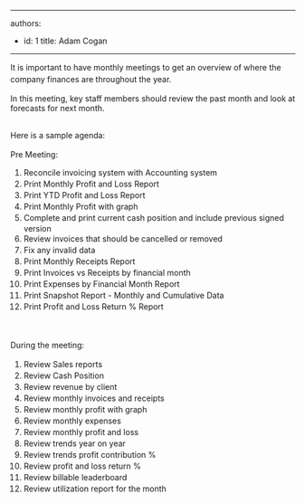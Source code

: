 

---
authors:
  - id: 1
    title: Adam Cogan
---




<span class='intro'> <span style="line-height&#58;20.8px;">​It is important to have monthly meetings​ to get an overview of where the company finances are throughout the year.</span> </span>

In this&#160;meeting, key staff members should review the past month and look at forecasts for next month.&#160;​<div><br></div><div>Here is a sample agenda&#58;</div><div><br></div><div>Pre Meeting&#58;</div><div><ol><li><span style="line-height&#58;20px;">​Reconcile invoicing system with Accounting system</span><br></li><li><span style="line-height&#58;20px;">Print Monthly Profit and Loss Report</span><br></li><li><span style="line-height&#58;20px;">Print YTD Profit and Loss Report</span><br></li><li><span style="line-height&#58;20px;">Print Monthly Profit with graph</span><br></li><li><span style="line-height&#58;20px;">Complete and print current cash position and include previous signed version</span><br></li><li><span style="line-height&#58;20px;">Review invoices that should be cancelled or removed</span><br></li><li><span style="line-height&#58;20px;">Fix any invalid&#160;data</span><br></li><li><span style="line-height&#58;20px;">Print Monthly Receipts Report</span><br></li><li><span style="line-height&#58;20px;">Print Invoices vs Receipts by financial month</span><br></li><li><span style="line-height&#58;20px;">Print Expenses by Financial Month Report</span><br></li><li><span style="line-height&#58;20px;">Print Snapshot Report - Monthly and Cumulative Data</span><br></li><li><span style="line-height&#58;20px;">Print Profit and Loss Return % Report</span><br></li></ol><p><span style="line-height&#58;20px;"><br></span></p><p><span style="line-height&#58;20px;">During the meeting&#58;</span></p><ol><li><span style="line-height&#58;20px;">Review </span><span style="line-height&#58;20px;">Sales&#160;</span><span style="line-height&#58;20px;">reports</span><br></li><li><span style="line-height&#58;20px;">Review Cash Position</span><br></li><li><span style="line-height&#58;20px;">Review revenue by client</span></li><li><span style="line-height&#58;20px;">Review monthly invoices and receipts</span></li><li><span style="line-height&#58;20px;">Review monthly profit with graph</span></li><li><span style="line-height&#58;20px;">Review monthly expenses</span></li><li><span style="line-height&#58;20px;">Review monthly profit and loss</span></li><li><span style="line-height&#58;20px;">Review trends year on year</span></li><li><span style="line-height&#58;20px;">Review trends profit contribution %</span></li><li><span style="line-height&#58;20px;">Review profit and loss return %​</span></li><li><span style="line-height&#58;20px;">Review billable leaderboard</span></li><li><span style="line-height&#58;20px;">Review utilization report for the month</span></li></ol><p><span style="line-height&#58;20px;"><br></span></p></div>


